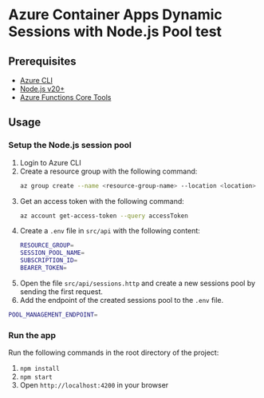 # Azure Container Apps Dynamic Sessions with Node.js Pool test

## Prerequisites
- [Azure CLI](https://docs.microsoft.com/cli/azure/install-azure-cli)
- [Node.js v20+](https://nodejs.org)
- [Azure Functions Core Tools](https://learn.microsoft.com/azure/azure-functions/functions-run-local?tabs=windows%2Cisolated-process%2Cnode-v4%2Cpython-v2%2Chttp-trigger%2Ccontainer-apps&pivots=programming-language-javascript#install-the-azure-functions-core-tools)

## Usage

### Setup the Node.js session pool

1. Login to Azure CLI
1. Create a resource group with the following command:
    ```bash
    az group create --name <resource-group-name> --location <location>
    ```
1. Get an access token with the following command:
    ```bash
    az account get-access-token --query accessToken
    ```
1. Create a `.env` file in `src/api` with the following content:
    ```bash
    RESOURCE_GROUP=
    SESSION_POOL_NAME=
    SUBSCRIPTION_ID=
    BEARER_TOKEN=
    ```
1. Open the file `src/api/sessions.http` and create a new sessions pool by sending the first request.
1. Add the endpoint of the created sessions pool to the `.env` file.
  ```bash
  POOL_MANAGEMENT_ENDPOINT=
  ```

### Run the app

Run the following commands in the root directory of the project:

1. `npm install`
1. `npm start`
1. Open `http://localhost:4200` in your browser
